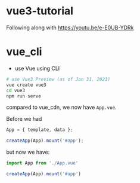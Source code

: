 # vue3-tutorial

Following along with https://youtu.be/e-E0UB-YDRk

# vue_cli

* use Vue using CLI

```bash
# use Vue3 Preview (as of Jan 31, 2021)
vue create vue3
cd vue3
npm run serve
```

compared to vue_cdn, we now have ``App.vue``.

Before we had

```js
App = { template, data };

createApp(App).mount('#app');
```

but now we have:

```js
import App from './App.vue'

createApp(App).mount('#app')
```